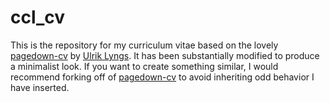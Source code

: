 # ccl_cv

This is the repository for my curriculum vitae based on the lovely [pagedown-cv](https://github.com/ulyngs/pagedown-cv/) by [Ulrik Lyngs](https://github.com/ulyngs). It has been substantially modified to produce a minimalist look. If you want to create something similar, I would recommend forking off of [pagedown-cv](https://github.com/ulyngs/pagedown-cv/) to avoid inheriting odd behavior I have inserted.
